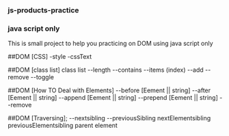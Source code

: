 ### js-products-practice
### java script only
 This is small project to help you practicing on DOM using java script only 

##DOM [CSS] 
-style 
-cssText

##DOM [class list]
class list
--length
--contains
--items (index)
--add 
--remove
--toggle

##DOM [How TO Deal with Elements]
--before [Eement || string]
--after [Eement || string]
--append [Eement || string]
--prepend [Eement || string]
--remove

##DOM [Traversing];
--nextsibling
--previousSibling
nextElementsibling
previousElementsibling
parent element
